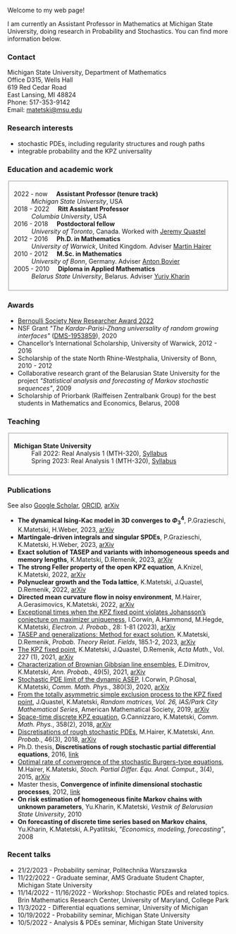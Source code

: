 Welcome to my web page! 

I am currently an Assistant Professor in Mathematics at Michigan State University, doing research in Probability and Stochastics. You can find more information below.

### Contact

Michigan State University, Department of Mathematics <br/>
Office D315, Wells Hall <br/>
619 Red Cedar Road <br/>
East Lansing, MI 48824 <br/>
Phone: 517-353-9142 <br/>
Email: <matetski@msu.edu>

### Research interests

- stochastic PDEs, including regularity structures and rough paths
- integrable probability and the KPZ universality

### Education and academic work

<!-- (download full <a href="/Matetski_CV.pdf">CV</a>) -->
<fieldset>
	<dl>
		<dt>2022 - now &nbsp;&nbsp;&nbsp; <strong>Assistant Professor (tenure track)</strong></dt>
			<dd> <em>Michigan State University</em>, USA </dd>
		<dt>2018 - 2022 &nbsp;&nbsp;&nbsp; <strong>Ritt Assistant Professor</strong></dt>
			<dd> <em>Columbia University</em>, USA </dd>
		<dt>2016 - 2018 &nbsp;&nbsp;&nbsp; <strong>Postdoctoral fellow</strong></dt>
			<dd><em>University of Toronto</em>, Canada. Worked with <a href="http://www.math.toronto.edu/quastel/">Jeremy Quastel</a></dd>
		<dt>2012 - 2016 &nbsp;&nbsp;&nbsp; <strong>Ph.D. in Mathematics</strong></dt>
			<dd><em>University of Warwick</em>, United Kingdom. Adviser <a href="http://www.hairer.org">Martin Hairer</a></dd>
		<dt>2010 - 2012 &nbsp;&nbsp;&nbsp; <strong>M.Sc. in Mathematics</strong></dt>
			<dd><em>University of Bonn</em>, Germany. Adviser <a href="https://wt.iam.uni-bonn.de/bovier/home/">Anton Bovier</a></dd>
		<dt>2005 - 2010 &nbsp;&nbsp;&nbsp; <strong>Diploma in Applied Mathematics</strong></dt>
			<dd><em>Belarus State University</em>, Belarus. Adviser <a href="http://apmi.bsu.by/en/staff/yuriy-kharin.html">Yuriy Kharin</a></dd>
	</dl>
</fieldset>

### Awards
- [Bernoulli Society New Researcher Award 2022](http://www.bernoulli-society.org/news/37-general-announcement/324-bernoulli-society-new-researcher-award-2023)
- NSF Grant _"The Kardar-Parisi-Zhang universality of random growing interfaces"_ ([DMS-1953859](https://www.nsf.gov/awardsearch/showAward?AWD_ID=1953859&HistoricalAwards=false)), 2020
- Chancellor’s International Scholarship, University of Warwick, 2012 - 2016
- Scholarship of the state North Rhine-Westphalia, University of Bonn, 2010 - 2012
- Collaborative research grant of the Belarusian State University for the project _"Statistical analysis and forecasting
of Markov stochastic sequences"_, 2009
- Scholarship of Priorbank (Raiffeisen Zentralbank Group) for the best students in Mathematics and Economics, Belarus, 2008

### Teaching

<fieldset>
	<dl>
		<dt><strong>Michigan State University</strong></dt>
			<dd> Fall 2022: Real Analysis 1 (MTH-320), <a href="https://www.dropbox.com/s/a5dlnzd8siol3k2/mth320_syllabus_fs22.pdf?dl=0">Syllabus</a> </dd>
		<dd> Spring 2023: Real Analysis 1 (MTH-320), <a href="https://www.dropbox.com/s/1tqre18tjrloo8t/mth320_syllabus_ss23.pdf?dl=0">Syllabus</a> </dd>
	</dl>
</fieldset>

<!--#### Columbia University

TBA

#### University of Toronto

TBA

#### Univeristy of Warwick

TBA-->

### Publications

See also [Google Scholar](https://scholar.google.com/citations?user=P5-kSI4AAAAJ&hl=en), [ORCID](https://orcid.org/0000-0002-7314-000X), [arXiv](https://arxiv.org/search/math?searchtype=author&query=Matetski%2C+K)

- __The dynamical Ising-Kac model in 3D converges to $`Φ^4_3`$__, P.Grazieschi, K.Matetski, H.Weber, 2023, [arXiv](arXiv:2303.10242)
- __Martingale-driven integrals and singular SPDEs__, P.Grazieschi, K.Matetski, H.Weber, 2023, [arXiv](arXiv:2303.10245)
- __Exact solution of TASEP and variants with inhomogeneous speeds and memory lengths__, K.Matetski, D.Remenik, 2023, [arXiv](https://arxiv.org/abs/2301.13739)
- __The strong Feller property of the open KPZ equation__, A.Knizel, K.Matetski, 2022, [arXiv](https://arxiv.org/abs/2211.04466)
- __Polynuclear growth and the Toda lattice__, K.Matetski, J.Quastel, D.Remenik, 2022, [arXiv](https://arxiv.org/abs/2209.02643)
- __Directed mean curvature flow in noisy environment__, M.Hairer, A.Gerasimovics, K.Matetski, 2022, [arXiv](https://arxiv.org/abs/2201.08807)
- [Exceptional times when the KPZ fixed point violates Johansson’s conjecture on maximizer uniqueness](https://projecteuclid.org/journals/electronic-journal-of-probability/volume-28/issue-none/Exceptional-times-when-the-KPZ-fixed-point-violates-Johanssons-conjecture/10.1214/22-EJP898.full), I.Corwin, A.Hammond, M.Hegde, K.Matetski, _Electron. J. Probab._, 28: 1-81 (2023), [arXiv](https://arxiv.org/abs/2101.04205)
- [TASEP and generalizations: Method for exact solution](https://link.springer.com/article/10.1007/s00440-022-01129-w), K.Matetski, D.Remenik, _Probab. Theory Relat. Fields_, 185.1-2, 2023, [arXiv](https://arxiv.org/abs/2107.07984)
- [The KPZ fixed point](https://www.intlpress.com/site/pub/pages/journals/items/acta/content/vols/0227/0001/a003/index.php), K.Matetski, J.Quastel, D.Remenik, _Acta Math._, Vol. 227 (1), 2021, [arXiv](https://arxiv.org/abs/1701.00018)
- [Characterization of Brownian Gibbsian line ensembles](https://projecteuclid.org/journals/annals-of-probability/volume-49/issue-5/Characterization-of-Brownian-Gibbsian-line-ensembles/10.1214/21-AOP1513.short), E.Dimitrov, K.Matetski, _Ann. Probab._, 49(5), 2021, [arXiv](https://arxiv.org/abs/2002.00684)
- [Stochastic PDE limit of the dynamic ASEP](https://link.springer.com/article/10.1007%2Fs00220-020-03905-y), I.Corwin, P.Ghosal, K.Matetski, _Comm. Math. Phys._, 380(3), 2020, [arXiv](https://arxiv.org/abs/1906.04069)
- [From the totally asymmetric simple exclusion process to the KPZ fixed point](https://bookstore-ams-org.ezproxy.cul.columbia.edu/pcms-26/), J.Quastel, K.Matetski, _Random matrices, Vol. 26, IAS/Park City Mathematical Series_, American Mathematical Society,
2019, [arXiv](https://arxiv.org/abs/1710.02635)
- [Space-time discrete KPZ equation](https://link.springer.com/article/10.1007/s00220-018-3089-9), G.Cannizzaro, K.Matetski, _Comm. Math. Phys._, 358(2), 2018, [arXiv](https://arxiv.org/abs/1611.09719)
- [Discretisations of rough stochastic PDEs](https://projecteuclid.org/journals/annals-of-probability/volume-46/issue-3/Discretisations-of-rough-stochastic-PDEs/10.1214/17-AOP1212.full), M.Hairer, K.Matetski, _Ann. Probab._, 46(3), 2018, [arXiv](https://arxiv.org/abs/1511.06937)
- Ph.D. thesis, __Discretisations of rough stochastic partial differential equations__, 2016, [link](http://wrap.warwick.ac.uk/81460/)
- [Optimal rate of convergence of the stochastic Burgers-type equations](https://link.springer.com/article/10.1007%2Fs40072-015-0067-5), M.Hairer, K.Matetski, _Stoch. Partial Differ. Equ. Anal. Comput._, 3(4), 2015, [arXiv](https://arxiv.org/abs/1504.05134)
- Master thesis, __Convergence of infinite dimensional stochastic processes__, 2012, [link](https://bonnus.ulb.uni-bonn.de/SummonRecord/FETCH-bonn_catalog_36708172)
- __On risk estimation of homogeneous finite Markov chains with unknown parameters__, Yu.Kharin, K.Matetski, _Vestnik of Belarusian State University_, 2010
- __On forecasting of discrete time series based on Markov chains__, Yu.Kharin, K.Matetski, A.Pyatlitski, _"Economics, modeling, forecasting"_, 2008

### Recent talks

- 21/2/2023 - Probability seminar, Politechnika Warszawska
- 11/22/2022 - Graduate seminar, AMS Graduate Student Chapter, Michigan State University
- 11/14/2022 - 11/16/2022 - Workshop: Stochastic PDEs and related topics. Brin Mathematics Research Center, University of Maryland, College Park
- 11/3/2022 - Differential equations seminar, University of Michigan
- 10/19/2022 - Probability seminar, Michigan State University
- 10/5/2022 - Analysis & PDEs seminar, Michigan State University
